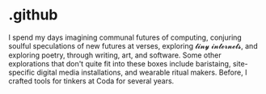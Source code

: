 # .github
I spend my days imagining communal futures of computing, conjuring soulful speculations of new futures at verses, exploring 𝓽𝓲𝓷𝔂 𝓲𝓷𝓽𝓮𝓻𝓷𝓮𝓽𝓼, and exploring poetry, through writing, art, and software. Some other explorations that don't quite fit into these boxes include baristaing, site-specific digital media installations, and wearable ritual makers. Before, I crafted tools for tinkers at Coda for several years.